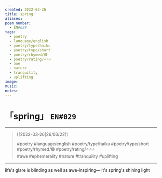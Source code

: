 ```yaml
---
created: 2022-03-26
title: spring
aliases:
poem_number:
  - EN#029
tags:
  - poetry
  - language/english
  - poetry/type/haiku
  - poetry/type/short
  - poetry/rhymed/🟢
  - poetry/rating/⭐⭐⭐
  - awe
  - nature
  - tranquility
  - uplifting
image:
music:
notes:
---
```

# 「spring」 `EN#029`

---

> [[2022-03-26|26/03/22]]
> 
> #poetry 
> #language/english 
> #poetry/type/haiku #poetry/type/short 
> #poetry/rhymed/🟢 
> #poetry/rating/⭐⭐⭐  
> #awe #ephemerality #nature #tranquility #uplifting 

---

life's glare is blinding
as well as awe-inspiring—
it's spring's shining light